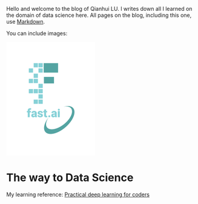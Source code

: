 Hello and welcome to the blog of Qianhui LU. I writes down all I learned on the domain of data science here.
All pages on the blog, including this one, use [Markdown](https://guides.github.com/features/mastering-markdown/). 

You can include images:

![Image of fast.ai logo](images/logo.png)

# The way to Data Science

My learning reference:
[Practical deep learning for coders](https://course.fast.ai/)  

